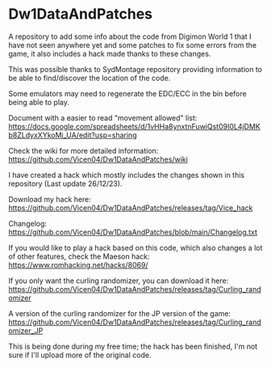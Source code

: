 # Dw1DataAndPatches
A repository to add some info about the code from Digimon World 1 that I have not seen anywhere yet and some patches to fix some errors from the game, it also includes a hack made thanks to these changes.

This was possible thanks to SydMontage repository providing information to be able to find/discover the location of the code.

Some emulators may need to regenerate the EDC/ECC in the bin before being able to play.

Document with a easier to read "movement allowed" list: https://docs.google.com/spreadsheets/d/1vHHa8ynxtnFuwiQst09I0L4jDMKb8ZLdyxXYkoMi_UA/edit?usp=sharing

Check the wiki for more detailed information: https://github.com/Vicen04/Dw1DataAndPatches/wiki 

I have created a hack which mostly includes the changes shown in this repository (Last update 26/12/23).

Download my hack here: https://github.com/Vicen04/Dw1DataAndPatches/releases/tag/Vice_hack

Changelog: https://github.com/Vicen04/Dw1DataAndPatches/blob/main/Changelog.txt


If you would like to play a hack based on this code, which also changes a lot of other features, check the Maeson hack: https://www.romhacking.net/hacks/8069/

If you only want the curling randomizer, you can download it here:
https://github.com/Vicen04/Dw1DataAndPatches/releases/tag/Curling_randomizer

A version of the curling randomizer for the JP version of the game:
https://github.com/Vicen04/Dw1DataAndPatches/releases/tag/Curling_randomizer_JP


This is being done during my free time; the hack has been finished, I'm not sure if I'll upload more of the original code.

